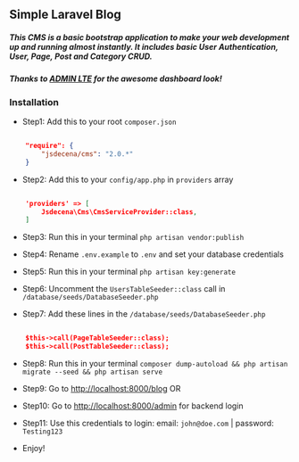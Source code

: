 ## Simple Laravel Blog

##### This CMS is a basic bootstrap application to make your web development up and running almost instantly. It includes basic User Authentication, User, Page, Post and Category CRUD. 

##### Thanks to [ADMIN LTE](https://almsaeedstudio.com/preview) for the awesome dashboard look!

### Installation

- Step1: Add this to your root `composer.json`

```json

	"require": {
	    "jsdecena/cms": "2.0.*"
	}

```

- Step2: Add this to your `config/app.php` in `providers` array

```json

	'providers' => [
	    Jsdecena\Cms\CmsServiceProvider::class,
	]

```

- Step3: Run this in your terminal `php artisan vendor:publish`

- Step4: Rename `.env.example` to `.env` and set your database credentials

- Step5: Run this in your terminal `php artisan key:generate`

- Step6: Uncomment the `UsersTableSeeder::class` call in `/database/seeds/DatabaseSeeder.php`

- Step7: Add these lines in the `/database/seeds/DatabaseSeeder.php`

```json

    $this->call(PageTableSeeder::class);
    $this->call(PostTableSeeder::class);

```

- Step8: Run this in your terminal `composer dump-autoload && php artisan migrate --seed && php artisan serve`

- Step9: Go to [http://localhost:8000/blog](http://localhost:8000/blog) OR

- Step10: Go to [http://localhost:8000/admin](http://localhost:8000/admin) for backend login

- Step11: Use this credentials to login: email: `john@doe.com` | password: `Testing123`

- Enjoy!
